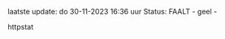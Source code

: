 laatste update: 
do 30-11-2023 16:36   uur 
Status: FAALT - geel - 
<div class="service Y">httpstat</div>